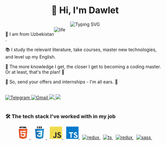 
  <h1 align="center">👋 Hi, I'm Dawlet </h1>
<div align=center>
<img src="https://readme-typing-svg.herokuapp.com?font=Comfortaa&weight=500&pause=1400&color=f8c527&center=true&random=false&width=435&lines=Junior+Frontend+Developer!" alt="Typing SVG" />
</div>

<img align="right" src="https://i.pinimg.com/originals/e4/26/70/e426702edf874b181aced1e2fa5c6cde.gif" alt="life" width="350">

📍 I am from Uzbekistan .

📚 I study the relevant literature, take courses, master new technologies, and level up my English.

🧠 The more knowledge I get, the closer I get to becoming a coding master. Or at least, that's the plan! 🚀

📩 So, send your offers and internships - I'm all ears. 📩

<br>

<div align="left">
  <a href="https://t.me/KenesbaevDawlet" target="_blank">
    <img alt="Telegram" src="https://img.shields.io/badge/Telegram-2CA5E0?style=for-the-badge&logo=telegram&logoColor=white" />
  </a>
  <a href="mailto:devdawlet@gmail.com">
    <img alt="Gmail" src="https://img.shields.io/badge/Gmail-D14836?style=for-the-badge&logo=gmail&logoColor=white" />
  </a>
  <a href="https://www.linkedin.com/in/dawlet-kenesbaev/" target="_blank">
    <img src="https://img.shields.io/badge/linkedin-%230077B5.svg?&style=for-the-badge&logo=linkedin&logoColor=white" />
  </a>
   <a href="https://www.github.com/DawletKenesbaev" target="_blank">
   <img src="https://img.shields.io/badge/GitHub-181717?style=for-the-badge&logo=GitHub&logoColor=white&color=%236F0035" />
   </a>
  <br />
</div>

<br>

<h3>🛠️ The tech stack I've worked with in my job</h3>
<div align="center">
<a href="https://en.wikipedia.org/wiki/HTML" target="_blank"> 
  <img alt="html" title="HTML5" src="img/html5-original-wordmark.svg" height="40"/> 
</a>&nbsp; 
<a href="https://en.wikipedia.org/wiki/CSS" target="_blank"> 
  <img alt="css" title="CSS" src="img/css3-original-wordmark.svg" height="40"/> 
</a>&nbsp; 
<a href="https://en.wikipedia.org/wiki/JavaScript" target="_blank"> 
  <img alt="js" title="JavaScript" src="img/javascript-original.svg" height="40"/> 
</a>&nbsp; 
 <a href="https://www.typescriptlang.org/" target="_blank"> 
   <img alt="ts" title="TypeScript" src="img/typescript-original.svg" height="40"/> 
 </a>&nbsp; 
<a href="https://nextjs.org/" target="_blank">
  <img alt="redux" title="Redux" src="https://cdn.worldvectorlogo.com/logos/next-js.svg" height="40"/> 
</a>&nbsp; 
<a href="https://www.reactjs.org/" target="_blank"> 
  <img alt="ts" title="React" src="https://upload.wikimedia.org/wikipedia/commons/thumb/a/a7/React-icon.svg/2300px-React-icon.svg.png" height="40"/>
</a>&nbsp; 
<a href="https://redux.js.org/" target="_blank"> 
  <img alt="redux" title="Redux" src="https://raw.githubusercontent.com/reduxjs/redux/master/logo/logo.png" height="40"/>
</a>&nbsp; 
  <a href="https://mui.com/" target="_blank">
<img alt="sass" title="SASS" src="https://mui.com/static/logo.png" height="40"/> 
</a>&nbsp; 
<a href='https://www.styled-components.com/ target="_blank">
<img alt="sass" title="SASS" src="https://encrypted-tbn0.gstatic.com/images?q=tbn:ANd9GcRkthDU23szPsm9bklu5TesI2PLBCS0D0GRZG9Q4UVApg&s" height="40"/> 
</a>&nbsp; 
  
<a href="https://sass-lang.com/" target="_blank">
<img alt="sass" title="SASS" src="img/sass-original.svg" height="40"/> 
</a>&nbsp; 
<a href="https://tailwindcss.com/" target="_blank">
  <img alt="prettier" title="Prettier" src="https://seeklogo.com/images/T/tailwind-css-logo-5AD4175897-seeklogo.com.png" height="40"/> </a>&nbsp; 
<a href="https://git-scm.com/" target="_blank">
  <img alt="git" title="Git" src="img/git.png" height="50"/>
</a>&nbsp; 
<a href="https://docs.github.com/en" target="_blank">
  <img alt="github" title="Github" src="img/github-original-wordmark.svg" height="40"/>
</a>&nbsp; 
<a href="https://eslint.org/" target="_blank">
  <img alt="eslint" title="Eslint" src="img/eslint.png" height="40"/>
</a>&nbsp; 
<a href="https://prettier.io/" target="_blank"> 
  <img alt="prettier" title="Prettier" src="img/prettier.svg" height="40"/>
</a>&nbsp;
  <a href="https://nextjs.org/" target="_blank"> 
    <img  height="0" alt="react" title="next" src="img/nextjs-icon-512x512-y563b8iq.png" height="40"/>
  </a>&nbsp;

</div>
<h3>💻 My projects</h3>
          <table>
            <tbody>
            <td colspan="2">
                  <h3 align="center">DevOverFlow</h3>
                </td>
              </tr>
              <tr>
                <td rowspan="3" width="50%">
                  <a href="https://dev-overflow-nextjs14-two.vercel.app/" title="Open Demo">
                    <img src="img/dev.gif" width="100%" />
                  </a>
                </td>
              </tr>
              <tr>
                <td>
                  <div align="center">
                    <img height="20" src="https://img.shields.io/badge/next.js-000000?style=for-the-badge&logo=nextdotjs&logoColor=white" />
                    <img src="https://img.shields.io/badge/TypeScript-3178C6?style=flat-square&logo=typescript&logoColor=white" />
                    <img src="https://img.shields.io/badge/Eslint-4B32C3?style=flat-square&logo=Eslint&logoColor=white&color=%23464451" />
                    <img src="https://img.shields.io/badge/Prettier-F7B93E?style=flat-square&logo=Prettier&logoColor=white&color=%233F888F" />
                  </div>
                </td>
              </tr>
              <tr>
                <td>
                  <p align="center"><b>About project</b></p>
          <p align="center">
            This project aims to create a community-driven platform where developers can seek help, share knowledge, and collaborate on solving programming challenges, much like the functionality offered by Stack Overflow.
            <h4>
              Things I learned and worked with
            </h4>
            <ul>
              <li>WebHooks</li>
              <li>Server Side Rendering</li>
              <li>RunTime&BuildTime</li>
              <li>Client vs Server Architecture</li>
              <li>Dynamic Routes</li>
              <li>Mongoose</li>
              <li>Integration of OpenAi</li>
            </ul>
          </p>
          <div align="right">
            <a target="_blank" href="https://github.com/DawletKenesbaev/dev_overflow_nextjs14" title="Go to the repository">More →</a>
          </div>
                </td>
              </tr>
             </tr>
             <tr>
                <td colspan="2">
                  <h3 align="center">Nihol</h3>
                </td>
              </tr>
              <tr>
                <td rowspan="3" width="50%">
                  <a href="https://nihol-bice.vercel.app/" title="Open Demo">
                    <img src="img/nihol.gif" width="100%" />
                  </a>
                </td>
              </tr>
              <tr>
                <td>
                  <div align="center">
                    <img height="20" src="https://img.shields.io/badge/React-20232A?style=for-the-badge&logo=react&logoColor=61DAFB" />
                    <img height="20" src="https://img.shields.io/badge/JavaScript-323330?style=for-the-badge&logo=javascript&logoColor=F7DF1E" />
                    <img height="20" src="https://img.shields.io/badge/Redux-593D88?style=for-the-badge&logo=redux&logoColor=white" />
                    <img height="20" src="https://img.shields.io/badge/React_Router-CA4245?style=for-the-badge&logo=react-router&logoColor=white" />
                  </div>
                </td>
              </tr>
              <tr>
                <td>
                  <p align="center"><b>About project</b></p>
                  <p align="center">
                    This project is a Sanatorium Management System, designed to help sanatoriums manage their customers, their stay durations, and payment information effectively. The system acts as an admin panel where administrators can view, add, update, and delete customer information, track payments, and manage stay durations.
                    <h4>Things I learned and worked with</h4>
                    <ul>
                      <li>Authentication</li>
                      <li>Redux ToolKit</li>
                      <li>React Router</li>
                      <li>i18 (multi languages)</li>
                      <li>Ant Design</li>
                      <li>Cashe,Session vs Local Storage</li>
                    </ul>
                  <div align="right">
                    <a href="https://github.com/DawletKenesbaev/Nihol" title="Go to the repository">More →</a>
                  </div>
                </td>
              </tr>
                  </tr>
          </tbody>
          </table>
<p><img align="left" src="https://github-readme-stats.vercel.app/api/top-langs?username=dawletkenesbaev&show_icons=true&locale=en&layout=compact" alt="dawletkenesbaev" /></p>


<p><img align="center" src="https://github-readme-streak-stats.herokuapp.com/?user=dawletkenesbaev&" alt="dawletkenesbaev" /></p>
